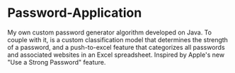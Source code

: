 # Password-Application
My own custom password generator algorithm developed on Java. To couple with it, is a custom classification model that determines the strength of a password, and a push-to-excel feature that categorizes all passwords and associated websites in an Excel spreadsheet. Inspired by Apple's new "Use a Strong Password" feature.
